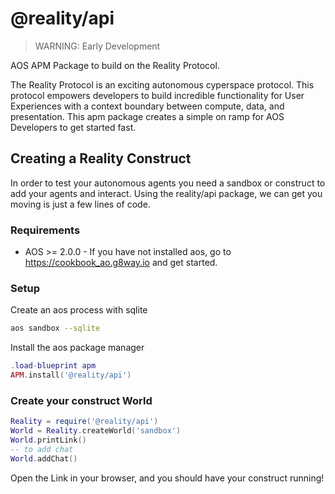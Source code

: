 # @reality/api 

> WARNING: Early Development 

AOS APM Package to build on the Reality Protocol.

The Reality Protocol is an exciting autonomous cyperspace protocol. This protocol empowers developers to build incredible functionality for User Experiences with a context boundary between compute, data, and presentation. This apm package creates a simple on ramp for AOS Developers to get started fast.

## Creating a Reality Construct

In order to test your autonomous agents you need a sandbox or construct to add your agents and interact. Using the reality/api package, we can get you moving is just a few lines of code.

### Requirements

* AOS >= 2.0.0 - If you have not installed aos, go to https://cookbook_ao.g8way.io and get started.

### Setup

Create an aos process with sqlite

```sh
aos sandbox --sqlite
```

Install the aos package manager

```lua
.load-blueprint apm
APM.install('@reality/api')
```

### Create your construct World

```lua
Reality = require('@reality/api')
World = Reality.createWorld('sandbox')
World.printLink()
-- to add chat
World.addChat()
```

Open the Link in your browser, and you should have your construct running!

